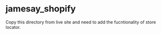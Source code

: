# jamesay_shopify
Copy this directory from live site and need to add the fucntionality of store locator.

